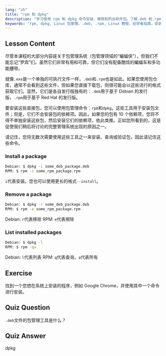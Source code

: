 ```yaml
---
lang: "zh"
title: "rpm 和 dpkg"
description: "学习使用 rpm 和 dpkg 命令安装、移除和列出软件包。了解.deb 和.rpm 文件的直接包管理。开始您的 Linux 之旅！"
keywords: "rpm, dpkg, Linux 包管理，.deb, .rpm, Linux 教程，初学者指南，安装包"
---
```


## Lesson Content

尽管本课程的大部分内容是关于包管理系统（包管理领域的“蝙蝠侠”），但我们不能忘记“罗宾”们。虽然它们非常有用和可靠，但它们没有配备酷炫的蝙蝠车和多功能腰带。

就像`.exe`是一个单独的可执行文件一样，`.deb`和`.rpm`也是如此。如果您使用包仓库，通常不会看到这些文件，但如果您直接下载包，则很可能会以这些流行的格式获取它们。显然，它们是各自发行版独有的：`.deb`用于基于 Debian 的发行版，`.rpm`用于基于 Red Hat 的发行版。

要安装这些直接包，您可以使用包管理命令：`rpm`和`dpkg`。这些工具用于安装包文件；但是，它们不会安装包的依赖项。因此，如果您的包有 10 个依赖项，您将不得不单独安装这些包，然后安装它们的依赖项，依此类推。正如您所看到的，这是促使我们稍后将讨论的完整管理系统出现的原因之一。

请记住，您将无数次需要使用这些工具之一来安装、查询或验证包，因此请记住这些命令。

### Install a package

```bash
Debian: $ dpkg -i some_deb_package.deb
RPM: $ rpm -i some_rpm_package.rpm
```

`i`代表安装。您也可以使用更长的格式`--install`。

### Remove a package

```bash
Debian: $ dpkg -r some_deb_package.deb
RPM: $ rpm -e some_rpm_package.rpm
```

Debian: `r`代表移除
RPM: `e`代表擦除

### List installed packages

```bash
Debian: $ dpkg -l
RPM: $ rpm -qa
```

Debian: `l`代表列表
RPM: `q`代表查询，`a`代表所有

## Exercise

找到一个您想在系统上安装的程序，例如 Google Chrome，并使用其中一个命令进行安装。

## Quiz Question

`.deb`文件的包管理工具是什么？

## Quiz Answer

dpkg
